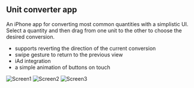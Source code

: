 ## Unit converter app

An iPhone app for converting most common quantities with a simplistic UI. Select a quantity and then drag from one unit to the other to choose the desired conversion.* supports reverting the direction of the current conversion* swipe gesture to return to the previous view* iAd integration* a simple animation of buttons on touch![Screen1](http://oi60.tinypic.com/akidyr.jpg) ![Screen2](http://oi57.tinypic.com/33cyuzp.jpg) ![Screen3](http://oi57.tinypic.com/2ltg5e1.jpg)